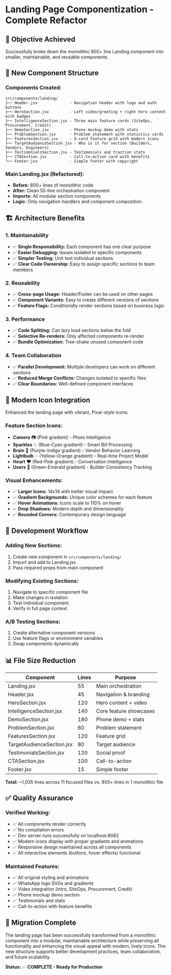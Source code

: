 # Landing Page Componentization - Complete Refactor

## 🎯 **Objective Achieved**

Successfully broke down the monolithic 800+ line Landing component into smaller, maintainable, and reusable components.

## 📁 **New Component Structure**

### **Components Created:**

```
src/components/landing/
├── Header.jsx              - Navigation header with logo and auth buttons
├── HeroSection.jsx         - Left video/greeting + right hero content with badges
├── IntelligenceSection.jsx - Three main feature cards (SiteOps, Procurement, Credit)
├── DemoSection.jsx         - Phone mockup demo with stats
├── ProblemSection.jsx      - Problem statement with statistics cards
├── FeaturesSection.jsx     - 6-card feature grid with modern icons
├── TargetAudienceSection.jsx - Who is it for section (Builders, Vendors, Engineers)
├── TestimonialsSection.jsx - Testimonials and traction stats
├── CTASection.jsx          - Call-to-action card with benefits
└── Footer.jsx              - Simple footer with copyright
```

### **Main Landing.jsx (Refactored):**

- **Before:** 800+ lines of monolithic code
- **After:** Clean 55-line orchestration component
- **Imports:** All modular section components
- **Logic:** Only navigation handlers and component composition

## 🏗️ **Architecture Benefits**

### **1. Maintainability**

- ✅ **Single Responsibility:** Each component has one clear purpose
- ✅ **Easier Debugging:** Issues isolated to specific components
- ✅ **Simpler Testing:** Unit test individual sections
- ✅ **Clear Code Ownership:** Easy to assign specific sections to team members

### **2. Reusability**

- ✅ **Cross-page Usage:** Header/Footer can be used on other pages
- ✅ **Component Variants:** Easy to create different versions of sections
- ✅ **Feature Flags:** Conditionally render sections based on business logic

### **3. Performance**

- ✅ **Code Splitting:** Can lazy load sections below the fold
- ✅ **Selective Re-renders:** Only affected components re-render
- ✅ **Bundle Optimization:** Tree-shake unused component code

### **4. Team Collaboration**

- ✅ **Parallel Development:** Multiple developers can work on different sections
- ✅ **Reduced Merge Conflicts:** Changes isolated to specific files
- ✅ **Clear Boundaries:** Well-defined component interfaces

## 🎨 **Modern Icon Integration**

Enhanced the landing page with vibrant, Pixar-style icons:

### **Feature Section Icons:**

- **Camera** 📷 (Pink gradient) - Photo Intelligence
- **Sparkles** ✨ (Blue-Cyan gradient) - Smart Bill Processing
- **Brain** 🧠 (Purple-Indigo gradient) - Vendor Behavior Learning
- **Lightbulb** 💡 (Yellow-Orange gradient) - Real-time Project Model
- **Heart** ❤️ (Red-Pink gradient) - Conversation Intelligence
- **Users** 👥 (Green-Emerald gradient) - Builder Consistency Tracking

### **Visual Enhancements:**

- ✅ **Larger Icons:** 14x14 with better visual impact
- ✅ **Gradient Backgrounds:** Unique color schemes for each feature
- ✅ **Hover Animations:** Icons scale to 110% on hover
- ✅ **Drop Shadows:** Modern depth and dimensionality
- ✅ **Rounded Corners:** Contemporary design language

## 🚀 **Development Workflow**

### **Adding New Sections:**

1. Create new component in `src/components/landing/`
2. Import and add to Landing.jsx
3. Pass required props from main component

### **Modifying Existing Sections:**

1. Navigate to specific component file
2. Make changes in isolation
3. Test individual component
4. Verify in full page context

### **A/B Testing Sections:**

1. Create alternative component versions
2. Use feature flags or environment variables
3. Swap components dynamically

## 📊 **File Size Reduction**

| Component                 | Lines | Purpose                |
| ------------------------- | ----- | ---------------------- |
| Landing.jsx               | 55    | Main orchestration     |
| Header.jsx                | 45    | Navigation & branding  |
| HeroSection.jsx           | 120   | Hero content + video   |
| IntelligenceSection.jsx   | 140   | Core feature showcases |
| DemoSection.jsx           | 180   | Phone demo + stats     |
| ProblemSection.jsx        | 60    | Problem statement      |
| FeaturesSection.jsx       | 120   | Feature grid           |
| TargetAudienceSection.jsx | 80    | Target audience        |
| TestimonialsSection.jsx   | 120   | Social proof           |
| CTASection.jsx            | 100   | Call-to-action         |
| Footer.jsx                | 15    | Simple footer          |

**Total:** ~1,035 lines across 11 focused files vs. 800+ lines in 1 monolithic file

## ✅ **Quality Assurance**

### **Verified Working:**

- ✅ All components render correctly
- ✅ No compilation errors
- ✅ Dev server runs successfully on localhost:8082
- ✅ Modern icons display with proper gradients and animations
- ✅ Responsive design maintained across all components
- ✅ All interactive elements (buttons, hover effects) functional

### **Maintained Features:**

- ✅ All original styling and animations
- ✅ WhatsApp logo SVGs and gradients
- ✅ Video integration (intro, SiteOps, Procurement, Credit)
- ✅ Phone mockup demo section
- ✅ Testimonials and stats
- ✅ Call-to-action with feature benefits

## 🔄 **Migration Complete**

The landing page has been successfully transformed from a monolithic component into a modular, maintainable architecture while preserving all functionality and enhancing the visual appeal with modern, lively icons. The new structure supports better development practices, team collaboration, and future scalability.

**Status:** ✅ **COMPLETE - Ready for Production**
